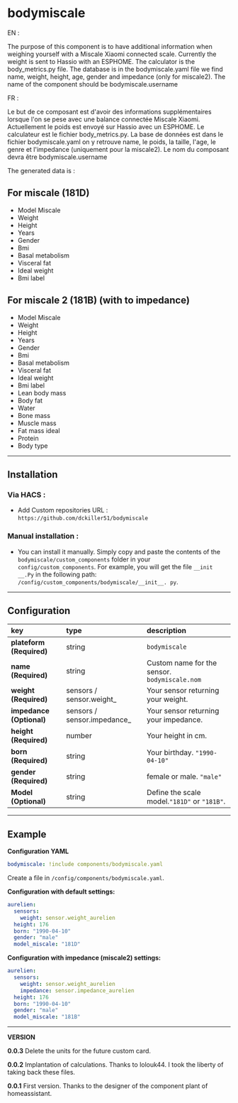 # bodymiscale

EN :

The purpose of this component is to have additional information when weighing yourself with a Miscale Xiaomi connected scale. Currently the weight is sent to Hassio with an ESPHOME. The calculator is the body_metrics.py file. The database is in the bodymiscale.yaml file we find name, weight, height, age, gender and impedance (only for miscale2). The name of the component should be bodymiscale.username

FR : 

Le but de ce composant est d'avoir des informations supplémentaires lorsque l'on se pese avec une balance connectée Miscale Xiaomi. Actuellement le poids est envoyé sur Hassio avec un ESPHOME. Le calculateur est le fichier body_metrics.py. La base de données est dans le fichier bodymiscale.yaml on y retrouve name, le poids, la taille, l'age, le genre et l'impedance (uniquement pour la miscale2). Le nom du composant devra être bodymiscale.username

The generated data is :

## For miscale (181D)

- Model Miscale
- Weight
- Height
- Years
- Gender
- Bmi
- Basal metabolism
- Visceral fat
- Ideal weight
- Bmi label

## For miscale 2 (181B) (with to impedance)

- Model Miscale
- Weight
- Height
- Years
- Gender
- Bmi
- Basal metabolism
- Visceral fat
- Ideal weight
- Bmi label
- Lean body mass
- Body fat
- Water
- Bone mass
- Muscle mass
- Fat mass ideal
- Protein
- Body type
 
************* 
 
## Installation

### Via HACS : 
* Add Custom repositories URL : `https://github.com/dckiller51/bodymiscale`

### Manual installation :
- You can install it manually. Simply copy and paste the contents of the 
`bodymiscale/custom_components` folder in your` config/custom_components`. 
For example, you will get the file `__init __.Py` in the following path:
`/config/custom_components/bodymiscale/__init__. py`.

*************

## Configuration
key | type | description
:--- | :--- | :---
**plateform (Required)** | string | `bodymiscale`
**name (Required)** | string | Custom name for the sensor. `bodymiscale.nom`
**weight (Required)** | sensors / sensor.weight_ | Your sensor returning your weight.
**impedance (Optional)** | sensors / sensor.impedance_ | Your sensor returning your impedance.
**height (Required)** | number | Your height in cm. 
**born (Required)** | string | Your birthday. `"1990-04-10"`
**gender (Required)** | string | female or male. `"male"` 
**Model (Optional)** | string | Define the scale model.`"181D"` or `"181B"`.

*************

## Example
**Configuration YAML**
```yaml
bodymiscale: !include components/bodymiscale.yaml
```
Create a file in `/config/components/bodymiscale.yaml`.

**Configuration with default settings:**
```yaml
aurelien:
  sensors:
    weight: sensor.weight_aurelien
  height: 176
  born: "1990-04-10"
  gender: "male"
  model_miscale: "181D"
```
**Configuration with impedance (miscale2) settings:**
```yaml
aurelien:
  sensors:
    weight: sensor.weight_aurelien
    impedance: sensor.impedance_aurelien
  height: 176
  born: "1990-04-10"
  gender: "male"
  model_miscale: "181B"
```

*************

**VERSION**

**0.0.3**
Delete the units for the future custom card.

**0.0.2**
Implantation of calculations. Thanks to lolouk44. I took the liberty of taking back these files.

**0.0.1**
First version. Thanks to the designer of the component plant of homeassistant.
